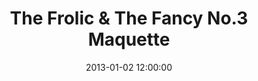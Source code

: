 ---
layout: work
title: The Frolic & The Fancy No.3 Maquette
date: 2013-01-02 12:00:00
category: sculpture
imageURL: /images/sculpture/the-frolic-and-the-fancy-no-3-maquette.jpg
thumbnailURL: /images/sculpture/the-frolic-and-the-fancy-no-3-maquette-thumbnail.jpg
medium: Cast iron
dimensions: 1920mm x 800mm x 550mm
edition: edition of 7
price: $11,700
sold: false
---